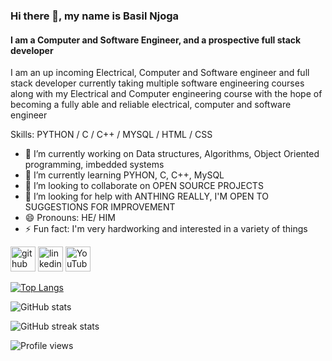 ### Hi there 👋, my name is Basil Njoga
#### I am a Computer and Software Engineer, and a prospective full stack developer
I am an up incoming Electrical, Computer and Software engineer and full stack developer currently taking multiple software engineering courses along with my Electrical and Computer engineering course with the hope of becoming a fully able and reliable electrical, computer and software engineer

Skills: PYTHON / C / C++ / MYSQL / HTML / CSS

- 🔭 I’m currently working on Data structures, Algorithms, Object Oriented programming, imbedded systems
- 🌱 I’m currently learning PYHON, C, C++, MySQL
- 👯 I’m looking to collaborate on OPEN SOURCE PROJECTS 
- 🤔 I’m looking for help with ANTHING REALLY, I'M OPEN TO SUGGESTIONS FOR IMPROVEMENT 
- 😄 Pronouns: HE/ HIM 
- ⚡ Fun fact: I'm very hardworking and interested in a variety of things 


[<img src='https://cdn.jsdelivr.net/npm/simple-icons@3.0.1/icons/github.svg' alt='github' height='40'>](https://github.com/BasilNjoga)  [<img src='https://cdn.jsdelivr.net/npm/simple-icons@3.0.1/icons/linkedin.svg' alt='linkedin' height='40'>](https://www.linkedin.com/in/www.linkedin.com/in/basil-njoga-394414198/)  [<img src='https://cdn.jsdelivr.net/npm/simple-icons@3.0.1/icons/youtube.svg' alt='YouTube' height='40'>](https://www.youtube.com/channel/B6SIL)  

[![Top Langs](https://github-readme-stats.vercel.app/api/top-langs/?username=BasilNjoga)](https://github.com/anuraghazra/github-readme-stats)

![GitHub stats](https://github-readme-stats.vercel.app/api?username=BasilNjoga&show_icons=true)  

![GitHub streak stats](https://github-readme-streak-stats.herokuapp.com/?user=BasilNjoga)  

![Profile views](https://gpvc.arturio.dev/BasilNjoga)  
